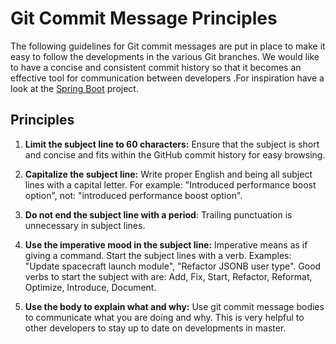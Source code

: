 # Git Commit Message Principles

The following guidelines for Git commit messages are put in place to make it easy to follow the developments in the various Git branches. We would like to have a concise and consistent commit history so that it becomes an effective tool for communication between developers .For inspiration have a look at the [Spring Boot](https://github.com/spring-projects/spring-boot/commits/master) project.


## Principles

1. **Limit the subject line to 60 characters:** Ensure that the subject is short and concise and fits within the GitHub commit history for easy browsing.

2. **Capitalize the subject line:** Write proper English and being all subject lines with a capital letter. For example: "Introduced performance boost option", not: "introduced performance boost option".

3. **Do not end the subject line with a period**: Trailing punctuation is unnecessary in subject lines.

4. **Use the imperative mood in the subject line:** Imperative means as if giving a command. Start the subject lines with a verb. Examples: "Update spacecraft launch module", "Refactor JSONB user type". Good verbs to start the subject with are: Add, Fix, Start, Refactor, Reformat, Optimize, Introduce, Document.

5. **Use the body to explain what and why:** Use git commit message bodies to communicate what you are doing and why. This is very helpful to other developers to stay up to date on developments in master.


